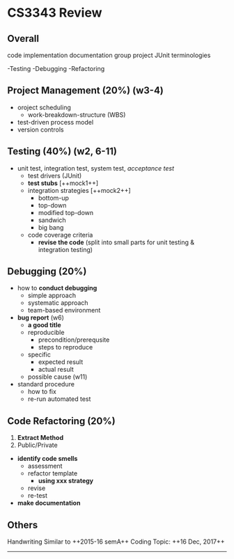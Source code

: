 # CS3343 Review

## Overall
code implementation
documentation
group project
JUnit
terminologies

-Testing
-Debugging
-Refactoring

## Project Management (20%) (w3-4)
- oroject scheduling
    - work-breakdown-structure (WBS)
- test-driven process model
- version controls

## Testing (40%) (w2, 6-11)
- unit test, integration test, system test, *acceptance test*
    - test drivers (JUnit)
    - **test stubs** [++mock1++]
    - integration strategies [++mock2++]
        - bottom-up
        - top-down
        - modified top-down
        - sandwich
        - big bang
    - code coverage criteria
        - **revise the code** (split into small parts for unit testing & integration testing)
        
## Debugging (20%) 
- how to **conduct debugging**
    - simple approach
    - systematic approach
    - team-based environment
- **bug report** (w6)
    - **a good title**
    - reproducible
        - precondition/prerequsite
        - steps to reproduce
    - specific
        - expected result
        - actual result
    - possible cause (w11)
- standard procedure
    - how to fix
    - re-run automated test

## Code Refactoring (20%)
1. **Extract Method**
2. Public/Private
- **identify code smells**
    - assessment
    - refactor template
        - **using xxx strategy**
    - revise
    - re-test
- **make documentation**

## Others
 Handwriting
 Similar to ++2015-16 semA++
 Coding Topic: ++16 Dec, 2017++
 
---

